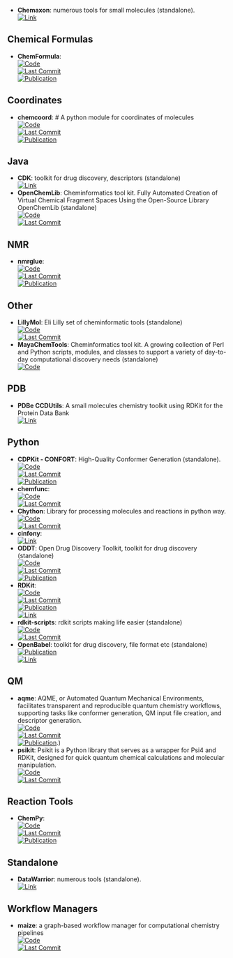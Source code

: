 - **Chemaxon**: numerous tools for small molecules (standalone).  
	[![Link](https://img.shields.io/badge/Link-online-brightgreen?style=for-the-badge&logo=cachet&logoColor=65FF8F)](https://www.chemaxon.com/)  

## **Chemical Formulas**
- **ChemFormula**:   
	[![Code](https://img.shields.io/github/stars/molshape/ChemFormula?style=for-the-badge&logo=github)](https://github.com/molshape/ChemFormula)  
	[![Last Commit](https://img.shields.io/github/last-commit/molshape/ChemFormula?style=for-the-badge&logo=github)](https://github.com/molshape/ChemFormula)  
	[![Publication](https://img.shields.io/badge/Publication-Citations:99-blue?style=for-the-badge&logo=bookstack)](https://doi.org/10.1021/ja02046a005)  

## **Coordinates**
- **chemcoord**: # A python module for coordinates of molecules  
	[![Code](https://img.shields.io/github/stars/mcocdawc/chemcoord?style=for-the-badge&logo=github)](https://github.com/mcocdawc/chemcoord)  
	[![Last Commit](https://img.shields.io/github/last-commit/mcocdawc/chemcoord?style=for-the-badge&logo=github)](https://github.com/mcocdawc/chemcoord)  
	[![Publication](https://img.shields.io/badge/Publication-Citations:7-blue?style=for-the-badge&logo=bookstack)](https://doi.org/10.1002/jcc.27029)  

## **Java**
- **CDK**: toolkit for drug discovery, descriptors (standalone)  
	[![Link](https://img.shields.io/badge/Link-online-brightgreen?style=for-the-badge&logo=cachet&logoColor=65FF8F)](https://cdk.github.io/)  
- **OpenChemLib**: Cheminformatics tool kit. Fully Automated Creation of Virtual Chemical Fragment Spaces Using the Open-Source Library OpenChemLib (standalone)  
	[![Code](https://img.shields.io/github/stars/Actelion/openchemlib?style=for-the-badge&logo=github)](https://github.com/Actelion/openchemlib)  
	[![Last Commit](https://img.shields.io/github/last-commit/Actelion/openchemlib?style=for-the-badge&logo=github)](https://github.com/Actelion/openchemlib)  

## **NMR**
- **nmrglue**:   
	[![Code](https://img.shields.io/github/stars/jjhelmus/nmrglue?style=for-the-badge&logo=github)](https://github.com/jjhelmus/nmrglue)  
	[![Last Commit](https://img.shields.io/github/last-commit/jjhelmus/nmrglue?style=for-the-badge&logo=github)](https://github.com/jjhelmus/nmrglue)  
	[![Publication](https://img.shields.io/badge/Publication-Citations:242-blue?style=for-the-badge&logo=bookstack)](http://dx.doi.org/10.1007/s10858-013-9718-x)  

## **Other**
- **LillyMol**: Eli Lilly set of cheminformatic tools (standalone)  
	[![Code](https://img.shields.io/github/stars/elilillyco/LillyMol?style=for-the-badge&logo=github)](https://github.com/elilillyco/LillyMol)  
	[![Last Commit](https://img.shields.io/github/last-commit/elilillyco/LillyMol?style=for-the-badge&logo=github)](https://github.com/elilillyco/LillyMol)  
- **MayaChemTools**: Cheminformatics tool kit. A growing collection of Perl and Python scripts, modules, and classes to support a variety of day-to-day computational discovery needs (standalone)  
	[![Code](https://img.shields.io/badge/Code)](http://www.mayachemtools.org/)

## **PDB**
- **PDBe CCDUtils**: A small molecules chemistry toolkit using RDKit for the Protein Data Bank  
	[![Link](https://img.shields.io/badge/Link-online-brightgreen?style=for-the-badge&logo=cachet&logoColor=65FF8F)](https://pdbeurope.github.io/ccdutils/)  

## **Python**
- **CDPKit - CONFORT**: High-Quality Conformer Generation (standalone).  
	[![Code](https://img.shields.io/github/stars/aglanger/CDPKit?style=for-the-badge&logo=github)](https://github.com/aglanger/CDPKit)  
	[![Last Commit](https://img.shields.io/github/last-commit/aglanger/CDPKit?style=for-the-badge&logo=github)](https://github.com/aglanger/CDPKit)  
	[![Publication](https://img.shields.io/badge/Publication-Citations:3-blue?style=for-the-badge&logo=bookstack)](https://doi.org/10.1021/acs.jcim.3c00563)  
- **chemfunc**:   
	[![Code](https://img.shields.io/github/stars/swansonk14/chemfunc?style=for-the-badge&logo=github)](https://github.com/swansonk14/chemfunc)  
	[![Last Commit](https://img.shields.io/github/last-commit/swansonk14/chemfunc?style=for-the-badge&logo=github)](https://github.com/swansonk14/chemfunc)  
- **Chython**: Library for processing molecules and reactions in python way.  
	[![Code](https://img.shields.io/github/stars/chython/chython?style=for-the-badge&logo=github)](https://github.com/chython/chython)  
	[![Last Commit](https://img.shields.io/github/last-commit/chython/chython?style=for-the-badge&logo=github)](https://github.com/chython/chython)  
- **cinfony**:   
	[![Link](https://img.shields.io/badge/Link-online-brightgreen?style=for-the-badge&logo=cachet&logoColor=65FF8F)](http://cinfony.github.io/)  
- **ODDT**: Open Drug Discovery Toolkit, toolkit for drug discovery (standalone)  
	[![Code](https://img.shields.io/github/stars/oddt/oddt?style=for-the-badge&logo=github)](https://github.com/oddt/oddt)  
	[![Last Commit](https://img.shields.io/github/last-commit/oddt/oddt?style=for-the-badge&logo=github)](https://github.com/oddt/oddt)  
	[![Publication](https://img.shields.io/badge/Publication-Citations:142-blue?style=for-the-badge&logo=bookstack)](https://dx.doi.org/10.1186/s13321-015-0078-2)  
- **RDKit**:   
	[![Code](https://img.shields.io/github/stars/rdkit/rdkit?style=for-the-badge&logo=github)](https://github.com/rdkit/rdkit)  
	[![Last Commit](https://img.shields.io/github/last-commit/rdkit/rdkit?style=for-the-badge&logo=github)](https://github.com/rdkit/rdkit)  
	[![Publication](https://img.shields.io/badge/Publication-Citations:25-blue?style=for-the-badge&logo=bookstack)](https://doi.org/10.1093/bib/bbaa194)  
	[![Link](https://img.shields.io/badge/Link-offline-red?style=for-the-badge&logo=xamarin&logoColor=red)](https://www.rdkit.org/)  
- **rdkit-scripts**: rdkit scripts making life easier (standalone)  
	[![Code](https://img.shields.io/github/stars/DrrDom/rdkit-scripts?style=for-the-badge&logo=github)](https://github.com/DrrDom/rdkit-scripts)  
	[![Last Commit](https://img.shields.io/github/last-commit/DrrDom/rdkit-scripts?style=for-the-badge&logo=github)](https://github.com/DrrDom/rdkit-scripts)  
- **OpenBabel**: toolkit for drug discovery, file format etc (standalone)  
	[![Publication](https://img.shields.io/badge/Publication-Citations:5932-blue?style=for-the-badge&logo=bookstack)](https://doi.org/10.1186/1758-2946-3-33)  
	[![Link](https://img.shields.io/badge/Link-offline-red?style=for-the-badge&logo=xamarin&logoColor=red)](http://openbabel.org/wiki/Main_Page)  

## **QM**
- **aqme**: AQME, or Automated Quantum Mechanical Environments, facilitates transparent and reproducible quantum chemistry workflows, supporting tasks like conformer generation, QM input file creation, and descriptor generation.  
	[![Code](https://img.shields.io/github/stars/jvalegre/aqme?style=for-the-badge&logo=github)](https://github.com/jvalegre/aqme)  
	[![Last Commit](https://img.shields.io/github/last-commit/jvalegre/aqme?style=for-the-badge&logo=github)](https://github.com/jvalegre/aqme)  
	[![Publication](https://img.shields.io/badge/Publication-Citations:0-blue?style=for-the-badge&logo=bookstack)](https://doi.org/10.1002/wcms.1663).)  
- **psikit**: Psikit is a Python library that serves as a wrapper for Psi4 and RDKit, designed for quick quantum chemical calculations and molecular manipulation.  
	[![Code](https://img.shields.io/github/stars/Mishima-syk/psikit?style=for-the-badge&logo=github)](https://github.com/Mishima-syk/psikit)  
	[![Last Commit](https://img.shields.io/github/last-commit/Mishima-syk/psikit?style=for-the-badge&logo=github)](https://github.com/Mishima-syk/psikit)  

## **Reaction Tools**
- **ChemPy**:   
	[![Code](https://img.shields.io/github/stars/bjodah/chempy?style=for-the-badge&logo=github)](https://github.com/bjodah/chempy)  
	[![Last Commit](https://img.shields.io/github/last-commit/bjodah/chempy?style=for-the-badge&logo=github)](https://github.com/bjodah/chempy)  
	[![Publication](https://img.shields.io/badge/Publication-Citations:17-blue?style=for-the-badge&logo=bookstack)](https://doi.org/10.21105/joss.00565)  

## **Standalone**
- **DataWarrior**: numerous tools (standalone).  
	[![Link](https://img.shields.io/badge/Link-online-brightgreen?style=for-the-badge&logo=cachet&logoColor=65FF8F)](http://www.openmolecules.org/datawarrior/)  

## **Workflow Managers**
- **maize**: a graph-based workflow manager for computational chemistry pipelines  
	[![Code](https://img.shields.io/github/stars/MolecularAI/maize?style=for-the-badge&logo=github)](https://github.com/MolecularAI/maize)  
	[![Last Commit](https://img.shields.io/github/last-commit/MolecularAI/maize?style=for-the-badge&logo=github)](https://github.com/MolecularAI/maize)  
